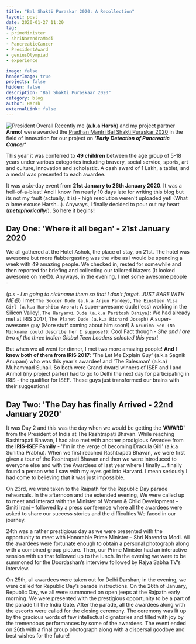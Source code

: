 ```yaml
---
title: "Bal Shakti Puraskar 2020: A Recollection"
layout: post
date: 2020-01-27 11:20
tag:
- primeMinister
- shriNarendraModi
- PancreaticCancer
- PresidentAward
- geniusOlympiad
- experience

image: false
headerImage: true
projects: false
hidden: false
description: "Bal Shakti Puraskaar 2020"
category: blog
author: Harsh
externalLink: false
---
```


![President Overall](http://nca-wcd.nic.in/resources/homePage/99/540/images/gallery/2020/61.jpg)
Recently me **(a.k.a Harsh**) and my project partner **Anmol** were awarded the [Pradhan Mantri Bal Shakti Puraskar 2020](http://nca-wcd.nic.in/) in the field of innovation for our project on **_‘Early Detection of Pancreatic Cancer’_**

This year it was conferred to **49 children** between the age group of 5-18 years under various categories including bravery, social service, sports, art and culture, innovation and scholastic. A cash award of 1 Lakh, a tablet, and a medal was presented to each awardee.  

It was a six-day event from **21st January to 26th January 2020**. It was a hell-of-a-blast! And I know I'm nearly 10 days late for writing this blog but its not my fault (actually, it is) - high resolution weren't uploaded yet! (What a lame excuse Harsh...). Anyways, I finally decided to pour out my heart (**_metaphorically!_**). So here it begins!

## Day One: 'Where it all began' - 21st January 2020 ##

We all gathered at the Hotel Ashok, the place of stay, on 21st. The hotel was awesome but more flabbergasting was the vibe as I would be spending a week with 49 amazing people. We checked in, rested for somewhile and then reported for briefing and collecting our tailored blazers (It looked awesome on me😎). Anyways, in the evening, I met some awesome people - 

(_p.s - I'm going to nickname them so that I don't forget. JUST BARE WITH ME😅_)
I met `The Soccer Dude (a.k.a Arjun Pandey)`, `The Einstien Visa Girl (a.k.a Harshita Arora)`: A super-awesome dude('ess) working in the Silicon Valley!, `The Haryanvi Dude (a.k.a Paritosh Dahiya)`: We had already met at IRIS 2017!, `The Planet Dude (a.k.a Richard Joseph)` A super-awesome guy (More stuff coming about him soon!) & `Arunima Sen (No Nickname could describe her I suppose!)`: Cool Fact though - _She and I are two of the three Indian Global Teen Leaders selected this year_!

But when we all went for dinner, I met two more amazing people! **And I knew both of them from IRIS 2017**: 'The Let Me Explain Guy' (a.k.a Sagnik Anupam) who was this year's awardee! and 'The Salesman' (a.k.a) Muhammad Suhail. So both were Grand Award winners of ISEF and I and Anmol (my project parter) had to go to Delhi the next day for participating in IRIS - the qualifier for ISEF. These guys just transformed our brains with their suggestions!

## Day Two: 'The Day has finally Arrived - 22nd January 2020'

It was Day 2 and this was the day when we would be getting the **'AWARD'** from the President of India at The Rashtrapati Bhavan. While reaching Rashtrapati Bhavan, I had also met with another prodigious Awardee from the **IRIS-ISEF Family** - 'I'm in the verge of becoming Dracula Girl' (a.k.a Sunitha Prabhu). When we first reached Rashtrapati Bhavan, we were first given a tour of the Rashtrapati Bhavan and then we were introduced to everyone else and with the Awardees of last year where I finally ... finally found a person who I saw with my eyes get into Harvard. I mean seriously I had come to believing that it was just impossible.

On 23rd, we were taken to the Rajpath for the Republic Day parade rehearsals. In the afternoon and the extended evening, We were called up to meet and interact with the Minister of Women & Child Development – Smiti Irani – followed by a press conference where all the awardees were asked to share our success stories and the difficulties We faced in our journey.

24th was a rather prestigious day as we were presented with the opportunity to meet with Honorable Prime Minister – Shri Narendra Modi. All the awardees were fortunate enough to obtain a personal photograph along with a combined group picture. Then, our Prime Minister had an interactive session with us that followed up to the lunch. In the evening we were to be summoned for the Doordashan’s interview followed by Rajya Sabha TV’s interview.

On 25th, all awardees were taken out for Delhi Darshan; in the evening, we were called for Republic Day’s parade instructions. On the 26th of January, Republic Day, we all were summoned on open jeeps at the Rajpath early morning. We were presented with the prestigious opportunity to be a part of the parade till the India Gate. After the parade, all the awardees along with the escorts were called for the closing ceremony. The ceremony was lit up by the gracious words of few intellectual dignatories and filled with joy by the tremendous performances by some of the awardees. The event ended on 26th with a final group photograph along with a dispersal goodbye and best wishes for the future! 
